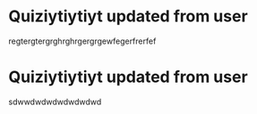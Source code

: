 # Quiziytiytiyt updated from user
regtergtergrghrghrgergrgewfegerfrerfef
# Quiziytiytiyt updated from user
sdwwdwdwdwdwdwdwd
